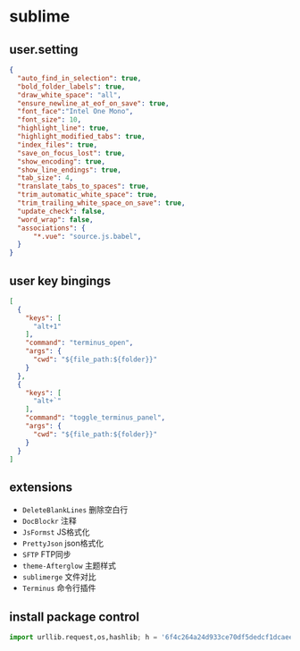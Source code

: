 # sublime

## user.setting

```json
{
  "auto_find_in_selection": true,
  "bold_folder_labels": true,
  "draw_white_space": "all",
  "ensure_newline_at_eof_on_save": true,
  "font_face":"Intel One Mono",
  "font_size": 10,
  "highlight_line": true,
  "highlight_modified_tabs": true,
  "index_files": true,
  "save_on_focus_lost": true,
  "show_encoding": true,
  "show_line_endings": true,
  "tab_size": 4,
  "translate_tabs_to_spaces": true,
  "trim_automatic_white_space": true,
  "trim_trailing_white_space_on_save": true,
  "update_check": false,
  "word_wrap": false,
  "associations": {
      "*.vue": "source.js.babel",
  }
}
```

## user key bingings

```json
[
  {
    "keys": [
      "alt+1"
    ],
    "command": "terminus_open",
    "args": {
      "cwd": "${file_path:${folder}}"
    }
  },
  {
    "keys": [
      "alt+`"
    ],
    "command": "toggle_terminus_panel",
    "args": {
      "cwd": "${file_path:${folder}}"
    }
  }
]
```

## extensions

- `DeleteBlankLines`    删除空白行
- `DocBlockr`           注释
- `JsFormst`            JS格式化
- `PrettyJson`          json格式化
- `SFTP`                FTP同步
- `theme-Afterglow`     主题样式
- `sublimerge`          文件对比
- `Terminus`            命令行插件

## install package control

```python
import urllib.request,os,hashlib; h = '6f4c264a24d933ce70df5dedcf1dcaee' + 'ebe013ee18cced0ef93d5f746d80ef60'; pf = 'Package Control.sublime-package'; ipp  = sublime.installed_packages_path(); urllib.request.install_opener( urllib.request.build_opener( urllib.request.ProxyHandler()) ); by = urllib.request.urlopen( 'http://packagecontrol.io/' + pf.replace(' ', '%20')).read(); dh = hashlib.sha256(by).hexdigest(); print('Error validating download (got %s instead of %s), please try           manual install' % (dh, h)) if dh != h else open(os.path.join( ipp, pf), 'wb' ).write(by)
```

